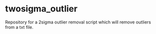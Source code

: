 # twosigma_outlier
Repository for a 2sigma outlier removal script which will remove outliers from a txt file.
